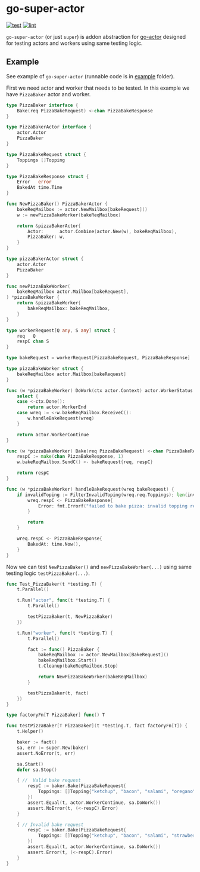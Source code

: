 # go-super-actor

[![test](https://github.com/vladopajic/go-super-actor/actions/workflows/test.yml/badge.svg?branch=main)](https://github.com/vladopajic/go-super-actor/actions/workflows/test.yml)
[![lint](https://github.com/vladopajic/go-super-actor/actions/workflows/lint.yml/badge.svg?branch=main)](https://github.com/vladopajic/go-super-actor/actions/workflows/lint.yml)

`go-super-actor` (or just `super`) is addon abstraction for [go-actor](https://github.com/vladopajic/go-actor) designed for testing actors and workers using same testing logic.

## Example 

See example of `go-super-actor` (runnable code is in [example](./example/) folder).

First we need actor and worker that needs to be tested. In this example we have `PizzaBaker` actor and worker.

``` go
type PizzaBaker interface {
	Bake(req PizzaBakeRequest) <-chan PizzaBakeResponse
}

type PizzaBakerActor interface {
	actor.Actor
	PizzaBaker
}

type PizzaBakeRequest struct {
	Toppings []Topping
}

type PizzaBakeResponse struct {
	Error   error
	BakedAt time.Time
}

func NewPizzaBaker() PizzaBakerActor {
	bakeReqMailbox := actor.NewMailbox[bakeRequest]()
	w := newPizzaBakeWorker(bakeReqMailbox)

	return &pizzaBakerActor{
		Actor:      actor.Combine(actor.New(w), bakeReqMailbox),
		PizzaBaker: w,
	}
}

type pizzaBakerActor struct {
	actor.Actor
	PizzaBaker
}

func newPizzaBakeWorker(
	bakeReqMailbox actor.Mailbox[bakeRequest],
) *pizzaBakeWorker {
	return &pizzaBakeWorker{
		bakeReqMailbox: bakeReqMailbox,
	}
}

type workerRequest[Q any, S any] struct {
	req   Q
	respC chan S
}

type bakeRequest = workerRequest[PizzaBakeRequest, PizzaBakeResponse]

type pizzaBakeWorker struct {
	bakeReqMailbox actor.Mailbox[bakeRequest]
}

func (w *pizzaBakeWorker) DoWork(ctx actor.Context) actor.WorkerStatus {
	select {
	case <-ctx.Done():
		return actor.WorkerEnd
	case wreq := <-w.bakeReqMailbox.ReceiveC():
		w.handleBakeRequest(wreq)
	}

	return actor.WorkerContinue
}

func (w *pizzaBakeWorker) Bake(req PizzaBakeRequest) <-chan PizzaBakeResponse {
	respC := make(chan PizzaBakeResponse, 1)
	w.bakeReqMailbox.SendC() <- bakeRequest{req, respC}

	return respC
}

func (w *pizzaBakeWorker) handleBakeRequest(wreq bakeRequest) {
	if invalidToping := FilterInvalidToping(wreq.req.Toppings); len(invalidToping) > 0 {
		wreq.respC <- PizzaBakeResponse{
			Error: fmt.Errorf("failed to bake pizza: invalid topping requested %+s", invalidToping),
		}

		return
	}

	wreq.respC <- PizzaBakeResponse{
		BakedAt: time.Now(),
	}
}
```

Now we can test `NewPizzaBaker()` and `newPizzaBakeWorker(...)` using same testing logic `testPizzaBaker(...)`.

```go
func Test_PizzaBaker(t *testing.T) {
	t.Parallel()

	t.Run("actor", func(t *testing.T) {
		t.Parallel()

		testPizzaBaker(t, NewPizzaBaker)
	})

	t.Run("worker", func(t *testing.T) {
		t.Parallel()

		fact := func() PizzaBaker {
			bakeReqMailbox := actor.NewMailbox[BakeRequest]()
			bakeReqMailbox.Start()
			t.Cleanup(bakeReqMailbox.Stop)

			return NewPizzaBakeWorker(bakeReqMailbox)
		}

		testPizzaBaker(t, fact)
	})
}

type factoryFn[T PizzaBaker] func() T

func testPizzaBaker[T PizzaBaker](t *testing.T, fact factoryFn[T]) {
	t.Helper()

	baker := fact()
	sa, err := super.New(baker)
	assert.NoError(t, err)

	sa.Start()
	defer sa.Stop()

	{ //  Valid bake request
		respC := baker.Bake(PizzaBakeRequest{
			Toppings: []Topping{"ketchup", "bacon", "salami", "oregano", "mushrooms"},
		})
		assert.Equal(t, actor.WorkerContinue, sa.DoWork())
		assert.NoError(t, (<-respC).Error)
	}

	{ // Invalid bake request
		respC := baker.Bake(PizzaBakeRequest{
			Toppings: []Topping{"ketchup", "bacon", "salami", "strawberry"},
		})
		assert.Equal(t, actor.WorkerContinue, sa.DoWork())
		assert.Error(t, (<-respC).Error)
	}
}
```